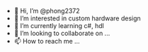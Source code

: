 - 👋 Hi, I’m @phong2372
- 👀 I’m interested in custom hardware design
- 🌱 I’m currently learning c#, hdl
- 💞️ I’m looking to collaborate on ...
- 📫 How to reach me ...

<!---
phong2372/phong2372 is a ✨ special ✨ repository because its `README.md` (this file) appears on your GitHub profile.
You can click the Preview link to take a look at your changes.
--->
